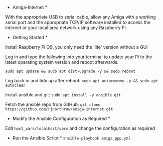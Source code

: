 * Amiga-Internet *

With the appropriate USB to serial cable, allow any Amiga with a working serial port and the appropriate TCP/IP software installed to access the internet or your local area network using any Raspberry Pi.

* Getting Started *

Install Raspberry Pi OS, you only need the 'lite' version without a GUI

Log in and type the following into your terminal to update your Pi to the latest operating system version and reboot afterwards:
```
sudo apt update && sudo apt dist-upgrade -y && sudo reboot
```

Log back in and tidy up after reboot:
`sudo apt autoremove -y && sudo apt autoclean`

Install ansible and git:
`sudo apt install -y ansible git`

Fetch the ansible repo from GitHub:
`git clone https://github.com/rjnorthrow/amiga-internet.git`

* Modify the Ansible Configuration as Required *

Edit `host_vars/localhost/vars` and change the configuration as required

* Run the Ansible Script *
`ansible-playbook amiga_ppp.yml`
